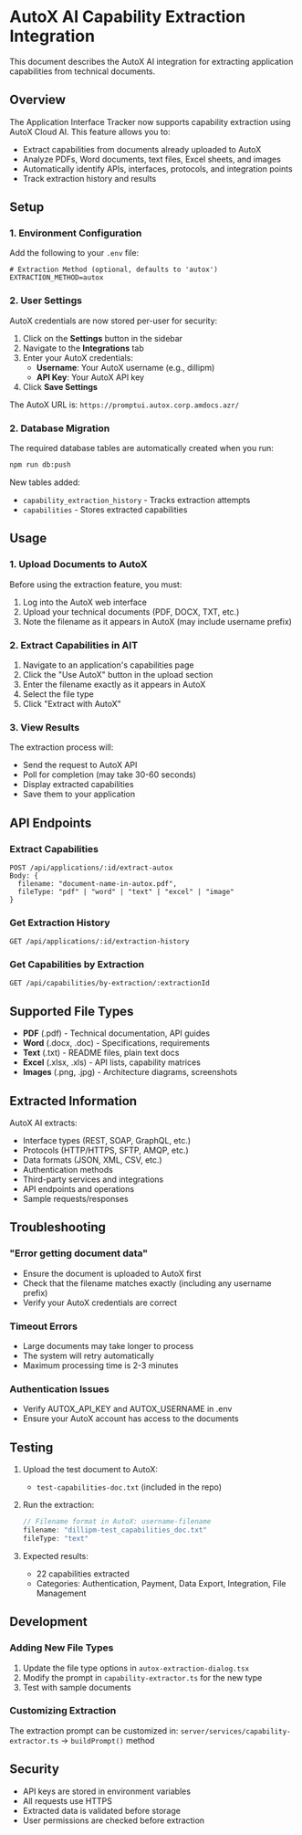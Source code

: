 # AutoX AI Capability Extraction Integration

This document describes the AutoX AI integration for extracting application capabilities from technical documents.

## Overview

The Application Interface Tracker now supports capability extraction using AutoX Cloud AI. This feature allows you to:

- Extract capabilities from documents already uploaded to AutoX
- Analyze PDFs, Word documents, text files, Excel sheets, and images
- Automatically identify APIs, interfaces, protocols, and integration points
- Track extraction history and results

## Setup

### 1. Environment Configuration

Add the following to your `.env` file:

```env
# Extraction Method (optional, defaults to 'autox')
EXTRACTION_METHOD=autox
```

### 2. User Settings

AutoX credentials are now stored per-user for security:

1. Click on the **Settings** button in the sidebar
2. Navigate to the **Integrations** tab
3. Enter your AutoX credentials:
   - **Username**: Your AutoX username (e.g., dillipm)
   - **API Key**: Your AutoX API key
4. Click **Save Settings**

The AutoX URL is: `https://promptui.autox.corp.amdocs.azr/`

### 2. Database Migration

The required database tables are automatically created when you run:

```bash
npm run db:push
```

New tables added:
- `capability_extraction_history` - Tracks extraction attempts
- `capabilities` - Stores extracted capabilities

## Usage

### 1. Upload Documents to AutoX

Before using the extraction feature, you must:
1. Log into the AutoX web interface
2. Upload your technical documents (PDF, DOCX, TXT, etc.)
3. Note the filename as it appears in AutoX (may include username prefix)

### 2. Extract Capabilities in AIT

1. Navigate to an application's capabilities page
2. Click the "Use AutoX" button in the upload section
3. Enter the filename exactly as it appears in AutoX
4. Select the file type
5. Click "Extract with AutoX"

### 3. View Results

The extraction process will:
- Send the request to AutoX API
- Poll for completion (may take 30-60 seconds)
- Display extracted capabilities
- Save them to your application

## API Endpoints

### Extract Capabilities
```
POST /api/applications/:id/extract-autox
Body: {
  filename: "document-name-in-autox.pdf",
  fileType: "pdf" | "word" | "text" | "excel" | "image"
}
```

### Get Extraction History
```
GET /api/applications/:id/extraction-history
```

### Get Capabilities by Extraction
```
GET /api/capabilities/by-extraction/:extractionId
```

## Supported File Types

- **PDF** (.pdf) - Technical documentation, API guides
- **Word** (.docx, .doc) - Specifications, requirements
- **Text** (.txt) - README files, plain text docs
- **Excel** (.xlsx, .xls) - API lists, capability matrices
- **Images** (.png, .jpg) - Architecture diagrams, screenshots

## Extracted Information

AutoX AI extracts:
- Interface types (REST, SOAP, GraphQL, etc.)
- Protocols (HTTP/HTTPS, SFTP, AMQP, etc.)
- Data formats (JSON, XML, CSV, etc.)
- Authentication methods
- Third-party services and integrations
- API endpoints and operations
- Sample requests/responses

## Troubleshooting

### "Error getting document data"
- Ensure the document is uploaded to AutoX first
- Check that the filename matches exactly (including any username prefix)
- Verify your AutoX credentials are correct

### Timeout Errors
- Large documents may take longer to process
- The system will retry automatically
- Maximum processing time is 2-3 minutes

### Authentication Issues
- Verify AUTOX_API_KEY and AUTOX_USERNAME in .env
- Ensure your AutoX account has access to the documents

## Testing

1. Upload the test document to AutoX:
   - `test-capabilities-doc.txt` (included in the repo)

2. Run the extraction:
   ```javascript
   // Filename format in AutoX: username-filename
   filename: "dillipm-test_capabilities_doc.txt"
   fileType: "text"
   ```

3. Expected results:
   - 22 capabilities extracted
   - Categories: Authentication, Payment, Data Export, Integration, File Management

## Development

### Adding New File Types

1. Update the file type options in `autox-extraction-dialog.tsx`
2. Modify the prompt in `capability-extractor.ts` for the new type
3. Test with sample documents

### Customizing Extraction

The extraction prompt can be customized in:
`server/services/capability-extractor.ts` → `buildPrompt()` method

## Security

- API keys are stored in environment variables
- All requests use HTTPS
- Extracted data is validated before storage
- User permissions are checked before extraction